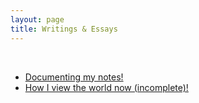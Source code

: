 ```yaml
---
layout: page
title: Writings & Essays
---
```


<br>

<ul>
	<li> <a href="/Random_writings/mynotes/">Documenting my notes!</a> </li>
	<li> <a href="/Random_writings/myworldview/">How I view the world now (incomplete)!</a> </li>
</ul>